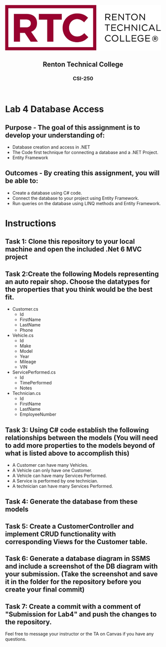 <div align="center">  
    <img src="Images/logo.jpg" alt="Logo">
    <h2>Renton Technical College</h2>
    <h3>CSI-250</h3>
</div>
<br>

# Lab 4 Database Access

## Purpose - The goal of this assignment is to develop your understanding of:
 - Database creation and access in .NET
 - The Code first technique for connecting a database and a .NET Project.
 - Entity Framework

## Outcomes - By creating this assignment, you will be able to:
 - Create a database using C# code.
 - Connect the database to your project using Entity Framework.
 - Run queries on the database using LINQ methods and Entity Framework.

# Instructions

## Task 1: Clone this repository to your local machine and open the included .Net 6 MVC project

## Task 2:Create the following Models representing an auto repair shop. Choose the datatypes for the properties that you think would be the best fit.
 - Customer.cs
    - Id
    - FirstName
    - LastName
    - Phone
- Vehicle.cs
    - Id
    - Make
    - Model
    - Year
    - Mileage
    - VIN
 - ServicePerformed.cs
    - Id
    - TimePerformed
    - Notes
 - Technician.cs
    - Id
    - FirstName
    - LastName
    - EmployeeNumber

## Task 3: Using C# code establish the following relationships between the models (You will need to add more properties to the models beyond of what is listed above to accomplish this)
 - A Customer can have many Vehicles.
 - A Vehicle can only have one Customer.
 - A Vehicle can have many Services Performed.
 - A Service is performed by one technician.
 - A technician can have many Services Performed.

## Task 4: Generate the database from these models

## Task 5: Create a CustomerController and implement CRUD functionality with corresponding Views for the Customer table.

## Task 6: Generate a database diagram in SSMS and include a screenshot of the DB diagram with your submission. (Take the screenshot and save it in the folder for the repository before you create your final commit)

## Task 7: Create a commit with a comment of "Submission for Lab4" and push the changes to the repository.


Feel free to message your instructor or the TA on Canvas if you have any questions.
